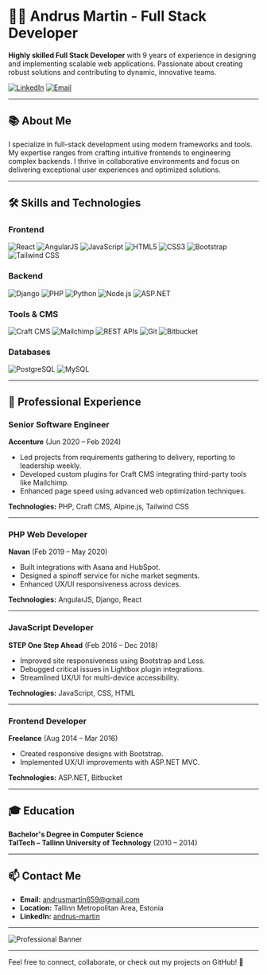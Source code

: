 # 👨‍💻 Andrus Martin - Full Stack Developer

**Highly skilled Full Stack Developer** with 9 years of experience in designing and implementing scalable web applications. Passionate about creating robust solutions and contributing to dynamic, innovative teams.  

[![LinkedIn](https://img.shields.io/badge/LinkedIn-andrus--martin-blue)](https://www.linkedin.com/in/andrus-martin-122b86226/)
[![Email](https://img.shields.io/badge/Email-andrusmartin659%40gmail.com-red)](mailto:andrusmartin659@gmail.com)

---

## 📚 About Me

I specialize in full-stack development using modern frameworks and tools. My expertise ranges from crafting intuitive frontends to engineering complex backends. I thrive in collaborative environments and focus on delivering exceptional user experiences and optimized solutions.

---

## 🛠️ Skills and Technologies

### **Frontend**
![React](https://img.icons8.com/color/48/000000/react-native.png) 
![AngularJS](https://img.icons8.com/color/48/000000/angularjs.png) 
![JavaScript](https://img.icons8.com/color/48/000000/javascript--v1.png) 
![HTML5](https://img.icons8.com/color/48/000000/html-5.png) 
![CSS3](https://img.icons8.com/color/48/000000/css3.png) 
![Bootstrap](https://img.icons8.com/color/48/000000/bootstrap.png) 
![Tailwind CSS](https://img.icons8.com/color/48/000000/tailwind-css.png)

### **Backend**
![Django](https://img.icons8.com/ios-filled/50/000000/django.png)
![PHP](https://img.icons8.com/officel/48/000000/php-logo.png)
![Python](https://img.icons8.com/color/48/000000/python--v1.png)
![Node.js](https://img.icons8.com/color/48/000000/nodejs.png)
![ASP.NET](https://img.icons8.com/color/48/000000/asp-net.png)

### **Tools & CMS**
![Craft CMS](https://img.icons8.com/windows/48/000000/code.png) 
![Mailchimp](https://img.icons8.com/color/48/000000/mailchimp.png) 
![REST APIs](https://img.icons8.com/ios-filled/48/000000/api.png)
![Git](https://img.icons8.com/color/48/000000/git.png)
![Bitbucket](https://img.icons8.com/color/48/000000/bitbucket.png)

### **Databases**
![PostgreSQL](https://img.icons8.com/color/48/000000/postgresql.png)
![MySQL](https://img.icons8.com/color/48/000000/mysql-logo.png)

---

## 🌟 Professional Experience

### **Senior Software Engineer**  
**Accenture** (Jun 2020 – Feb 2024)  
- Led projects from requirements gathering to delivery, reporting to leadership weekly.  
- Developed custom plugins for Craft CMS integrating third-party tools like Mailchimp.  
- Enhanced page speed using advanced web optimization techniques.  

**Technologies:** PHP, Craft CMS, Alpine.js, Tailwind CSS  

---

### **PHP Web Developer**  
**Navan** (Feb 2019 – May 2020)  
- Built integrations with Asana and HubSpot.  
- Designed a spinoff service for niche market segments.  
- Enhanced UX/UI responsiveness across devices.  

**Technologies:** AngularJS, Django, React  

---

### **JavaScript Developer**  
**STEP One Step Ahead** (Feb 2016 – Dec 2018)  
- Improved site responsiveness using Bootstrap and Less.  
- Debugged critical issues in Lightbox plugin integrations.  
- Streamlined UX/UI for multi-device accessibility.  

**Technologies:** JavaScript, CSS, HTML  

---

### **Frontend Developer**  
**Freelance** (Aug 2014 – Mar 2016)  
- Created responsive designs with Bootstrap.  
- Implemented UX/UI improvements with ASP.NET MVC.  

**Technologies:** ASP.NET, Bitbucket  

---

## 🎓 Education

**Bachelor's Degree in Computer Science**  
**TalTech – Tallinn University of Technology** (2010 – 2014)

---

## 📫 Contact Me

- **Email:** [andrusmartin659@gmail.com](mailto:andrusmartin659@gmail.com)  
- **Location:** Tallinn Metropolitan Area, Estonia  
- **LinkedIn:** [andrus-martin](https://www.linkedin.com/in/andrus-martin-122b86226/)

---

![Professional Banner](https://via.placeholder.com/1200x300?text=Andrus+Martin+-+Full+Stack+Developer)

---

Feel free to connect, collaborate, or check out my projects on GitHub! 🚀
